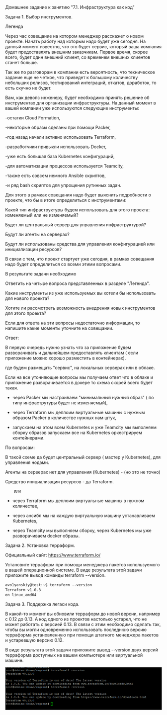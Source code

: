 Домашнее задание к занятию "7.1. Инфраструктура как код"

Задача 1. Выбор инструментов.

Легенда

Через час совещание на котором менеджер расскажет о новом проекте. Начать работу над которым надо будет уже сегодня. На данный момент известно, что это будет сервис, который ваша компания будет предоставлять внешним заказчикам. Первое время, скорее всего, будет один внешний клиент, со временем внешних клиентов станет больше.

Так же по разговорам в компании есть вероятность, что техническое задание еще не четкое, что приведет к большому количеству небольших релизов, тестирований интеграций, откатов, доработок, то есть скучно не будет.

Вам, как девопс инженеру, будет необходимо принять решение об инструментах для организации инфраструктуры. На данный момент в вашей компании уже используются следующие инструменты:

-остатки Сloud Formation,

-некоторые образы сделаны при помощи Packer,

-год назад начали активно использовать Terraform,

-разработчики привыкли использовать Docker,

-уже есть большая база Kubernetes конфигураций,

-для автоматизации процессов используется Teamcity,

-также есть совсем немного Ansible скриптов,

-и ряд bash скриптов для упрощения рутинных задач.

Для этого в рамках совещания надо будет выяснить подробности о проекте, что бы в итоге определиться с инструментами:

Какой тип инфраструктуры будем использовать для этого проекта: изменяемый или не изменяемый?

Будет ли центральный сервер для управления инфраструктурой?

Будут ли агенты на серверах?

Будут ли использованы средства для управления конфигурацией или инициализации ресурсов?

В связи с тем, что проект стартует уже сегодня, в рамках совещания надо будет определиться со всеми этими вопросами.

В результате задачи необходимо

Ответить на четыре вопроса представленных в разделе "Легенда".

Какие инструменты из уже используемых вы хотели бы использовать для нового проекта?

Хотите ли рассмотреть возможность внедрения новых инструментов для этого проекта?

Если для ответа на эти вопросы недостаточно информации, то напишите какие моменты уточните на совещании.

Ответ:

В первую очередь нужно узнать что за приложение будем разворачивать и дальнейшем предоставлять клиентам ( если приложение можно хорошо разместить в контейнерах).

где будем размещать "сервис", на локальных серверах или в облаке.

Если на все уточняющие вопросы мы получаем ответ что в облаке и приложение разворачивается в докере то схема скорей всего будет такая.

 - через Packer мы настраиваем "минимальный нужный образ" ( по типу инфраструтуры будет не изменяемый),

 - через Terraform мы деплоим виртуальные машины с нужным образом Packer в количестве нужных нам штук,

 - запускаем на этом всем Kubernetes и уже Teamcity мы выполняем сборку образов запускаем все на Kubernetes оркестрируем контейнерами.

 По вопросам: 

 В такой схеме да будет центральный сервер ( мастер у Kubernetes), для управления нодами.

 Агенты на серверах нет для управления (Kubernetes) - (но это не точно)

 Средство инициализации ресурсов - да Terraform.

        ИЛИ 

- через Terraform мы деплоим виртуальные машины в нужном количестве,

- через ансибл мы на каждую виртуальную машину устанавливаем Kubernetes, 

-  через Teamcity мы выполняем сборку, через Kubernetes мы уже разворачиваем docker образы.

Задача 2. Установка терраформ.

Официальный сайт: https://www.terraform.io/

Установите терраформ при помощи менеджера пакетов используемого в вашей операционной системе. В виде результата этой задачи приложите вывод команды terraform --version.

```
avo1yanskiy@test:~$ terraform --version
Terraform v1.0.3
on linux_amd64
```

Задача 3. Поддержка легаси кода.

В какой-то момент вы обновили терраформ до новой версии, например с 0.12 до 0.13. А код одного из проектов настолько устарел, что не может работать с версией 0.13. В связи с этим необходимо сделать так, чтобы вы могли одновременно использовать последнюю версию терраформа установленную при помощи штатного менеджера пакетов и устаревшую версию 0.12.

В виде результата этой задачи приложите вывод --version двух версий терраформа доступных на вашем компьютере или виртуальной машине.

![alt tag](https://github.com/avo1yanskiy/devops-netology/blob/main/virt-homeworks/image/7.1/Screenshot_40.png " терраформа")

